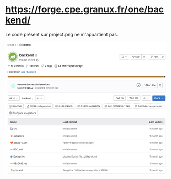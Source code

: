 # https://forge.cpe.granux.fr/one/backend/

Le code présent sur project.png ne m'appartient pas.



![Image projet Gitlab](./imgs/project.png)